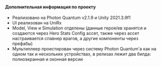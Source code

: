 #### Дополнительная информация по проекту
- Реализовано на Photon Quantum v2.1.9 и Unity 2021.3.9f1
- UI реализован на UniRx
- Model, View и Simulation отделены (данные героя/ев хранятся и создаются через Hero Stats Config ассет, также через ассет настраивается спавнер врагов, а другие компоненты через префабы)
- Мультиплеер проестирован через систему Photon Quantum'а как на одном так и нескольких устройствах, в релизах лежит два билда: полноэкранная и оконная версии

